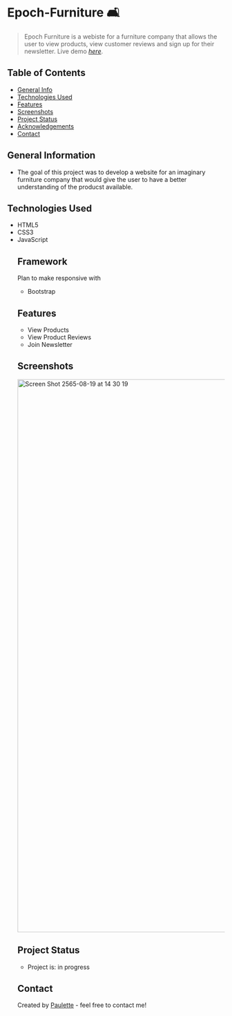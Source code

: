 # Epoch-Furniture 🛋
> Epoch Furniture is a webiste for a furniture company that allows the user to view products, view customer reviews and sign up for their newsletter.
> Live demo [_here_](https://tabulate.netlify.app/).

## Table of Contents
* [General Info](#general-information)
* [Technologies Used](#technologies-used)
* [Features](#features)
* [Screenshots](#screenshots)
* [Project Status](#project-status)
* [Acknowledgements](#acknowledgements)
* [Contact](#contact)


## General Information
<ul><li>The goal of this project was to develop a website for an imaginary furniture company that would give the user to have a better understanding of the producst available.</li></ul>


## Technologies Used
<ul>
  <li>HTML5</li>
  <li>CSS3</li>
  <li>JavaScript</li>

  
## Framework 

Plan to make responsive with

 <ul> <li>Bootstrap</li></ul>
  
  




## Features

<ul>
  <li>View Products</li>
  <li>View Product Reviews</li>
  <li>Join Newsletter</li>
</ul>
 


## Screenshots

<img width="1280" alt="Screen Shot 2565-08-19 at 14 30 19" src="https://user-images.githubusercontent.com/96970580/185549568-26f843cc-dc0c-430c-87bb-bfbafcb7257c.png">





## Project Status
<ul>
<li>Project is: in progress </li></ul>


    
   


## Contact
Created by [Paulette](https://pzf.netlify.app/) - feel free to contact me!
